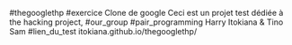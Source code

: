 #thegooglethp
#exercice
Clone de google
Ceci est un projet test dédiée à the hacking project,
#our_group
#pair_programming
Harry Itokiana & 
Tino Sam
#lien_du_test
itokiana.github.io/thegooglethp/
